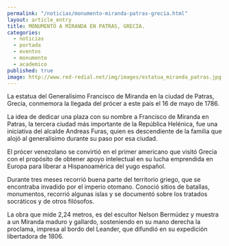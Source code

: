 ```yaml
---
permalink: "/noticias/monumento-miranda-patras-grecia.html"
layout: article_entry
title: MONUMENTO A MIRANDA EN PATRAS, GRECIA.
categories: 
  - noticias
  - portada
  - eventos
  - monumento
  - academico
published: true
image: http://www.red-redial.net/img/images/estatua_miranda_patras.jpg
---
```


La estatua del Generalísimo Francisco de Miranda en la ciudad de Patras, Grecia, conmemora la llegada del prócer a este país el 16 de mayo de 1786. 

La idea de dedicar una plaza con su nombre a  Francisco de Miranda en Patras, la tercera ciudad más importante de la República Helénica, fue una iniciativa del alcalde Andreas Furas, quien es descendiente de la familia que alojó al generalísimo durante su paso por esa ciudad.

El prócer venezolano se convirtió en el primer americano que visitó Grecia con el propósito de obtener apoyo intelectual en su lucha emprendida en Europa para liberar a Hispanoamérica del yugo español. 

Durante tres meses recorrió buena parte del territorio griego, que se encontraba invadido por el imperio otomano. Conoció sitios de batallas, monumentos, recorrió algunas islas y se documentó sobre los tratados socráticos y de otros filósofos. 

La obra que mide 2,24 metros, es del escultor Nelson Bermúdez y muestra a un Miranda maduro y gallardo, sosteniendo en su mano derecha la proclama, impresa al bordo del Leander, que difundió en su expedición libertadora de 1806.
